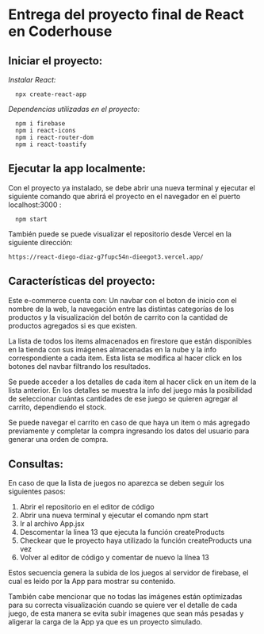# Entrega del proyecto final de React en Coderhouse

## Iniciar el proyecto:

_Instalar React:_

```
  npx create-react-app
```

_Dependencias utilizadas en el proyecto:_

```
  npm i firebase
  npm i react-icons
  npm i react-router-dom
  npm i react-toastify
```

## Ejecutar la app localmente:

Con el proyecto ya instalado, se debe abrir una nueva terminal y ejecutar el siguiente comando que abrirá el proyecto en el navegador en el puerto localhost:3000 :

```
  npm start
```

También puede se puede visualizar el repositorio desde Vercel en la siguiente dirección:

```
https://react-diego-diaz-g7fupc54n-dieegot3.vercel.app/
```

## Características del proyecto:

Este e-commerce cuenta con: Un navbar con el boton de inicio con el nombre de la web, la navegación entre las distintas categorías de los productos y la visualización del botón de carrito con la cantidad de productos agregados si es que existen.

La lista de todos los items almacenados en firestore que están disponibles en la tienda con sus imágenes almacenadas en la nube y la info correspondiente a cada item. Esta lista se modifica al hacer click en los botones del navbar filtrando los resultados.

Se puede acceder a los detalles de cada item al hacer click en un item de la lista anterior. En los detalles se muestra la info del juego más la posibilidad de seleccionar cuántas cantidades de ese juego se quieren agregar al carrito, dependiendo el stock.

Se puede navegar el carrito en caso de que haya un item o más agregado previamente y completar la compra ingresando los datos del usuario para generar una orden de compra.

## Consultas:

En caso de que la lista de juegos no aparezca se deben seguir los siguientes pasos:

1. Abrir el repositorio en el editor de código
2. Abrir una nueva terminal y ejecutar el comando npm start
3. Ir al archivo App.jsx
4. Descomentar la linea 13 que ejecuta la función createProducts
5. Checkear que le proyecto haya utilizado la función createProducts una vez
6. Volver al editor de código y comentar de nuevo la línea 13

Estos secuencia genera la subida de los juegos al servidor de firebase, el cual es leido por la App para mostrar su contenido.

También cabe mencionar que no todas las imágenes están optimizadas para su correcta visualización cuando se quiere ver el detalle de cada juego, de esta manera se evita subir imagenes que sean más pesadas y aligerar la carga de la App ya que es un proyecto simulado.
